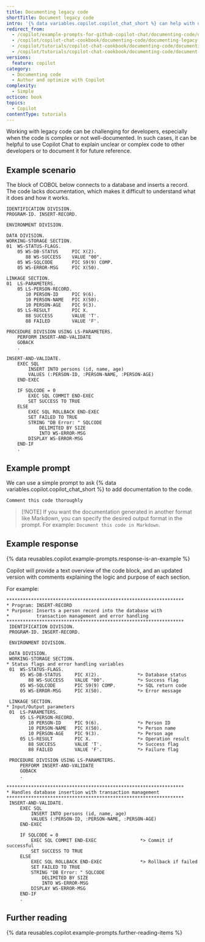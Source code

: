```yaml
---
title: Documenting legacy code
shortTitle: Document legacy code
intro: '{% data variables.copilot.copilot_chat_short %} can help with documenting legacy code.'
redirect_from:
  - /copilot/example-prompts-for-github-copilot-chat/documenting-code/documenting-legacy-code
  - /copilot/copilot-chat-cookbook/documenting-code/documenting-legacy-code
  - /copilot/tutorials/copilot-chat-cookbook/documenting-code/documenting-legacy-code
  - /copilot/tutorials/copilot-chat-cookbook/documenting-code/document-legacy-code
versions:
  feature: copilot
category:
  - Documenting code
  - Author and optimize with Copilot
complexity:
  - Simple
octicon: book
topics:
  - Copilot
contentType: tutorials
---
```

Working with legacy code can be challenging for developers, especially when the code is complex or not well-documented. In such cases, it can be helpful to use Copilot Chat to explain unclear or complex code to other developers or to document it for future reference.

## Example scenario

The block of COBOL below connects to a database and inserts a record. The code lacks documentation, which makes it difficult to understand what it does and how it works.

```text id=cobol-insert-record
IDENTIFICATION DIVISION.
PROGRAM-ID. INSERT-RECORD.

ENVIRONMENT DIVISION.

DATA DIVISION.
WORKING-STORAGE SECTION.
01  WS-STATUS-FLAGS.
    05 WS-DB-STATUS     PIC X(2).
       88 WS-SUCCESS    VALUE "00".
    05 WS-SQLCODE       PIC S9(9) COMP.
    05 WS-ERROR-MSG     PIC X(50).

LINKAGE SECTION.
01  LS-PARAMETERS.
    05 LS-PERSON-RECORD.
       10 PERSON-ID     PIC 9(6).
       10 PERSON-NAME   PIC X(50).
       10 PERSON-AGE    PIC 9(3).
    05 LS-RESULT        PIC X.
       88 SUCCESS       VALUE 'T'.
       88 FAILED        VALUE 'F'.

PROCEDURE DIVISION USING LS-PARAMETERS.
    PERFORM INSERT-AND-VALIDATE
    GOBACK
    .

INSERT-AND-VALIDATE.
    EXEC SQL
        INSERT INTO persons (id, name, age)
        VALUES (:PERSON-ID, :PERSON-NAME, :PERSON-AGE)
    END-EXEC

    IF SQLCODE = 0
        EXEC SQL COMMIT END-EXEC
        SET SUCCESS TO TRUE
    ELSE
        EXEC SQL ROLLBACK END-EXEC
        SET FAILED TO TRUE
        STRING "DB Error: " SQLCODE
            DELIMITED BY SIZE
            INTO WS-ERROR-MSG
        DISPLAY WS-ERROR-MSG
    END-IF
    .
```

## Example prompt

We can use a simple prompt to ask {% data variables.copilot.copilot_chat_short %} to add documentation to the code.

```copilot copy prompt ref=cobol-insert-record
Comment this code thoroughly
```

> [!NOTE] If you want the documentation generated in another format like Markdown, you can specify the desired output format in the prompt. For example: `Document this code in Markdown`.

## Example response

{% data reusables.copilot.example-prompts.response-is-an-example %}

Copilot will provide a text overview of the code block, and an updated version with comments explaining the logic and purpose of each section.

For example:

```text
*****************************************************************
* Program: INSERT-RECORD
* Purpose: Inserts a person record into the database with
*          transaction management and error handling
*****************************************************************
 IDENTIFICATION DIVISION.
 PROGRAM-ID. INSERT-RECORD.

 ENVIRONMENT DIVISION.

 DATA DIVISION.
 WORKING-STORAGE SECTION.
* Status flags and error handling variables
 01  WS-STATUS-FLAGS.
     05 WS-DB-STATUS     PIC X(2).              *> Database status
        88 WS-SUCCESS    VALUE "00".            *> Success flag
     05 WS-SQLCODE       PIC S9(9) COMP.        *> SQL return code
     05 WS-ERROR-MSG     PIC X(50).             *> Error message

 LINKAGE SECTION.
* Input/Output parameters
 01  LS-PARAMETERS.
     05 LS-PERSON-RECORD.
        10 PERSON-ID     PIC 9(6).              *> Person ID
        10 PERSON-NAME   PIC X(50).             *> Person name
        10 PERSON-AGE    PIC 9(3).              *> Person age
     05 LS-RESULT        PIC X.                 *> Operation result
        88 SUCCESS       VALUE 'T'.             *> Success flag
        88 FAILED        VALUE 'F'.             *> Failure flag

 PROCEDURE DIVISION USING LS-PARAMETERS.
     PERFORM INSERT-AND-VALIDATE
     GOBACK
     .

*****************************************************************
* Handles database insertion with transaction management
*****************************************************************
 INSERT-AND-VALIDATE.
     EXEC SQL
         INSERT INTO persons (id, name, age)
         VALUES (:PERSON-ID, :PERSON-NAME, :PERSON-AGE)
     END-EXEC

     IF SQLCODE = 0
         EXEC SQL COMMIT END-EXEC                *> Commit if successful
         SET SUCCESS TO TRUE
     ELSE
         EXEC SQL ROLLBACK END-EXEC              *> Rollback if failed
         SET FAILED TO TRUE
         STRING "DB Error: " SQLCODE
             DELIMITED BY SIZE
             INTO WS-ERROR-MSG
         DISPLAY WS-ERROR-MSG
     END-IF
     .
```

## Further reading

{% data reusables.copilot.example-prompts.further-reading-items %}
